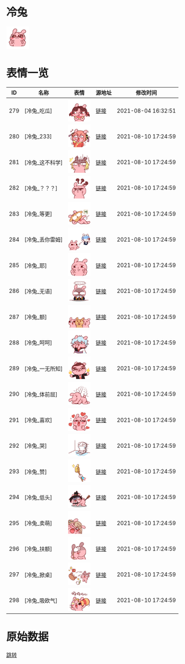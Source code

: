 # 冷兔

<img src="./cover.png" height="60" alt="cover" />

# 表情一览

|ID|名称|表情|源地址|修改时间|
|----|----|----|----|----|
|279|[冷兔_吃瓜]|<img src="./pic/000279_%5B冷兔_吃瓜%5D.png" height="60" alt="吃瓜"/>|[链接](http://i0.hdslb.com/bfs/emote/eed6831c5e3ceb1b23cb2ef0446b9c3c4d30f067.png)|2021-08-04 16:32:51|
|280|[冷兔_233]|<img src="./pic/000280_%5B冷兔_233%5D.png" height="60" alt="233"/>|[链接](http://i0.hdslb.com/bfs/emote/a7375691637b59ccbf75059fca01d9f95727a98a.png)|2021-08-10 17:24:59|
|281|[冷兔_这不科学]|<img src="./pic/000281_%5B冷兔_这不科学%5D.png" height="60" alt="这不科学"/>|[链接](http://i0.hdslb.com/bfs/emote/c9b24ea4f2e17d2faf88c0a2f1df367b135f45e7.png)|2021-08-10 17:24:59|
|282|[冷兔_？？？]|<img src="./pic/000282_%5B冷兔_？？？%5D.png" height="60" alt="？？？"/>|[链接](http://i0.hdslb.com/bfs/emote/8871cfa274a50f913cae368aa2ae428fbefe42da.png)|2021-08-10 17:24:59|
|283|[冷兔_等更]|<img src="./pic/000283_%5B冷兔_等更%5D.png" height="60" alt="等更"/>|[链接](http://i0.hdslb.com/bfs/emote/eb2763a2d48734d77327de5f57af43e155414b13.png)|2021-08-10 17:24:59|
|284|[冷兔_丢你雷姆]|<img src="./pic/000284_%5B冷兔_丢你雷姆%5D.png" height="60" alt="丢你雷姆"/>|[链接](http://i0.hdslb.com/bfs/emote/7ff16758d617cd1455c5f717f9c5b6863105abc1.png)|2021-08-10 17:24:59|
|285|[冷兔_耶]|<img src="./pic/000285_%5B冷兔_耶%5D.png" height="60" alt="耶"/>|[链接](http://i0.hdslb.com/bfs/emote/58b11a31381162761b3ebfb2e3e78bedf740cf17.png)|2021-08-10 17:24:59|
|286|[冷兔_无语]|<img src="./pic/000286_%5B冷兔_无语%5D.png" height="60" alt="无语"/>|[链接](http://i0.hdslb.com/bfs/emote/a22b1afafdfbee8b60b918cefce27ebd0c5dc915.png)|2021-08-10 17:24:59|
|287|[冷兔_额]|<img src="./pic/000287_%5B冷兔_额%5D.png" height="60" alt="额"/>|[链接](http://i0.hdslb.com/bfs/emote/805a33cfd96009f474ec2a7b6d0923e1a743aa29.png)|2021-08-10 17:24:59|
|288|[冷兔_呵呵]|<img src="./pic/000288_%5B冷兔_呵呵%5D.png" height="60" alt="呵呵"/>|[链接](http://i0.hdslb.com/bfs/emote/f6a80eda4c0401c523fe9931297a132d2c5c41a6.png)|2021-08-10 17:24:59|
|289|[冷兔_一无所知]|<img src="./pic/000289_%5B冷兔_一无所知%5D.png" height="60" alt="一无所知"/>|[链接](http://i0.hdslb.com/bfs/emote/d300fae68fa32dd918196e05f1d274e500a10087.png)|2021-08-10 17:24:59|
|290|[冷兔_体前屈]|<img src="./pic/000290_%5B冷兔_体前屈%5D.png" height="60" alt="体前屈"/>|[链接](http://i0.hdslb.com/bfs/emote/0f04dc139d9dd38e7b2f8db72c71f5ce89f60ac7.png)|2021-08-10 17:24:59|
|291|[冷兔_喜欢]|<img src="./pic/000291_%5B冷兔_喜欢%5D.png" height="60" alt="喜欢"/>|[链接](http://i0.hdslb.com/bfs/emote/4eda384b1e97430e48cd2faa28454f08f6daa70a.png)|2021-08-10 17:24:59|
|292|[冷兔_哭]|<img src="./pic/000292_%5B冷兔_哭%5D.png" height="60" alt="哭"/>|[链接](http://i0.hdslb.com/bfs/emote/bec3a906385324a4b472f0ed3b5323f905ae0f6b.png)|2021-08-10 17:24:59|
|293|[冷兔_赞]|<img src="./pic/000293_%5B冷兔_赞%5D.png" height="60" alt="赞"/>|[链接](http://i0.hdslb.com/bfs/emote/b001a8210f1c2166f436c8de080a76c33637036e.png)|2021-08-10 17:24:59|
|294|[冷兔_低头]|<img src="./pic/000294_%5B冷兔_低头%5D.png" height="60" alt="低头"/>|[链接](http://i0.hdslb.com/bfs/emote/ebe445da276339c0506267b0bb59a0b5ea3300d3.png)|2021-08-10 17:24:59|
|295|[冷兔_卖萌]|<img src="./pic/000295_%5B冷兔_卖萌%5D.png" height="60" alt="卖萌"/>|[链接](http://i0.hdslb.com/bfs/emote/4d9f8b35f0789afa40a48b0ce06769e5b4e60cb0.png)|2021-08-10 17:24:59|
|296|[冷兔_扶额]|<img src="./pic/000296_%5B冷兔_扶额%5D.png" height="60" alt="扶额"/>|[链接](http://i0.hdslb.com/bfs/emote/ff5c34e9072a83b56c2f2648cfe6ecf11b92f7be.png)|2021-08-10 17:24:59|
|297|[冷兔_掀桌]|<img src="./pic/000297_%5B冷兔_掀桌%5D.png" height="60" alt="掀桌"/>|[链接](http://i0.hdslb.com/bfs/emote/50d837346517f128442702eb7df04a82d20dbe89.png)|2021-08-10 17:24:59|
|298|[冷兔_吸欧气]|<img src="./pic/000298_%5B冷兔_吸欧气%5D.png" height="60" alt="吸欧气"/>|[链接](http://i0.hdslb.com/bfs/emote/16e696a795186a7ca2a4aeaa1dafcf225246add4.png)|2021-08-10 17:24:59|

# 原始数据

[跳转](./raw.json)

